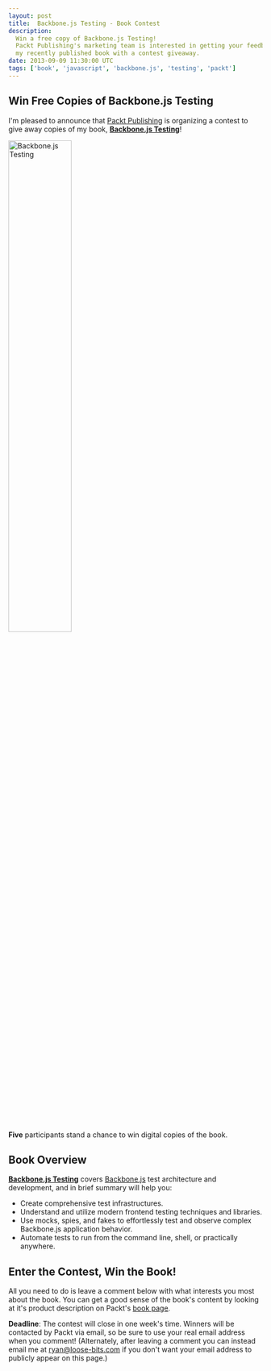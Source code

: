 ```yaml
---
layout: post
title:  Backbone.js Testing - Book Contest
description:
  Win a free copy of Backbone.js Testing!
  Packt Publishing's marketing team is interested in getting your feedback on
  my recently published book with a contest giveaway.
date: 2013-09-09 11:30:00 UTC
tags: ['book', 'javascript', 'backbone.js', 'testing', 'packt']
---
```


## Win Free Copies of Backbone.js Testing

I'm pleased to announce that [Packt Publishing][packtpub] is organizing a
contest to give away copies of my book, **[Backbone.js Testing][book_packt]**!

<div class="pull-center">
  <a href="http://www.packtpub.com/backbonejs-testing/book">
    <img class="bordered"
         style="width: 50%; max-width: 250px;"
         alt="Backbone.js Testing"
         title="Backbone.js Testing"
         src="{{ site.url }}{{ site.baseurl }}media/img/2013/06/13/book-cover.jpg" />
  </a>
  <p />
</div>

**Five** participants stand a chance to win digital copies of the book.

## Book Overview
**[Backbone.js Testing][book_packt]** covers [Backbone.js][backbone] test
architecture and development, and in brief summary will help you:

* Create comprehensive test infrastructures.
* Understand and utilize modern frontend testing techniques and libraries.
* Use mocks, spies, and fakes to effortlessly test and observe complex
  Backbone.js application behavior.
* Automate tests to run from the command line, shell, or practically anywhere.

## Enter the Contest, Win the Book!

All you need to do is leave a comment below with what interests you most about
the book. You can get a good sense of the book's content by looking at it's
product description on Packt's [book page][book_packt].

**Deadline**: The contest will close in one week's time. Winners will be
contacted by Packt via email, so be sure to use your real email address when
you comment! (Alternately, after leaving a comment you can instead email me
at [ryan@loose-bits.com](mailto:ryan@loose-bits.com) if you don't want your
email address to publicly appear on this page.)

<!-- more start -->

[backbone]: http://backbonejs.org/
[packtpub]: http://www.packtpub.com/
[book_repo]: https://github.com/ryan-roemer/backbone-testing/
[book_site]: http://backbone-testing.com/
[book_packt]: http://www.packtpub.com/backbonejs-testing/book
[sinon]: http://sinonjs.org/
[mocha]: http://mochajs.org/
[chai]: http://chaijs.com/

<!-- more end -->
